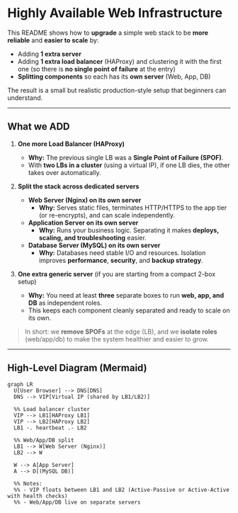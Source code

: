 # Highly Available Web Infrastructure 

This README shows how to **upgrade** a simple web stack to be **more reliable** and **easier to scale** by:
- Adding **1 extra server**
- Adding **1 extra load balancer** (HAProxy) and clustering it with the first one (so there is **no single point of failure** at the entry)
- **Splitting components** so each has its **own server** (Web, App, DB)

The result is a small but realistic production-style setup that beginners can understand.

---

## What we ADD 

1) **One more Load Balancer (HAProxy)**  
   - **Why:** The previous single LB was a **Single Point of Failure (SPOF)**.  
   - With **two LBs in a cluster** (using a virtual IP), if one LB dies, the other takes over automatically.

2) **Split the stack across dedicated servers**  
   - **Web Server (Nginx) on its own server**  
     - **Why:** Serves static files, terminates HTTP/HTTPS to the app tier (or re-encrypts), and can scale independently.
   - **Application Server on its own server**  
     - **Why:** Runs your business logic. Separating it makes **deploys, scaling, and troubleshooting** easier.
   - **Database Server (MySQL) on its own server**  
     - **Why:** Databases need stable I/O and resources. Isolation improves **performance**, **security**, and **backup strategy**.

3) **One extra generic server** (if you are starting from a compact 2-box setup)  
   - **Why:** You need at least **three** separate boxes to run **web, app, and DB** as independent roles.  
   - This keeps each component cleanly separated and ready to scale on its own.

> In short: we **remove SPOFs** at the edge (LB), and we **isolate roles** (web/app/db) to make the system healthier and easier to grow.

---

## High-Level Diagram (Mermaid)



```mermaid
graph LR
  U[User Browser] --> DNS[DNS]
  DNS --> VIP[Virtual IP (shared by LB1/LB2)]

  %% Load balancer cluster
  VIP --> LB1[HAProxy LB1]
  VIP --> LB2[HAProxy LB2]
  LB1 -. heartbeat .- LB2

  %% Web/App/DB split
  LB1 --> W[Web Server (Nginx)]
  LB2 --> W

  W --> A[App Server]
  A --> D[(MySQL DB)]

  %% Notes:
  %% - VIP floats between LB1 and LB2 (Active-Passive or Active-Active with health checks)
  %% - Web/App/DB live on separate servers
